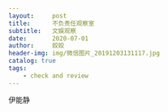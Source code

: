 ```yaml
---
layout:     post
title:      不负责任观察室
subtitle:   文娱观察
date:       2020-07-01
author:     姣姣
header-img: img/微信图片_20191203131117.jpg
catalog: true
tags:
    - check and review
---
```


伊能静
